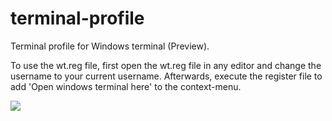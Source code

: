 # terminal-profile

Terminal profile for Windows terminal (Preview).

To use the wt.reg file, first open the wt.reg file in any editor and change the username to your current username.
Afterwards, execute the register file to add 'Open windows terminal here' to the context-menu.

![](https://i.imgur.com/eUWeDYL.png)

